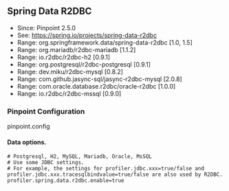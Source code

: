 ## Spring Data R2DBC
* Since: Pinpoint 2.5.0
* See: https://spring.io/projects/spring-data-r2dbc
* Range: org.springframework.data/spring-data-r2dbc [1.0, 1.5]
* Range: org.mariadb/r2dbc-mariadb [1.1.2]
* Range: io.r2dbc/r2dbc-h2 [0.9.1]
* Range: org.postgresql/r2dbc-postgresql [0.9.1]
* Range: dev.miku/r2dbc-mysql [0.8.2]
* Range: com.github.jasync-sql/jasync-r2dbc-mysql [2.0.8]
* Range: com.oracle.database.r2dbc/oracle-r2dbc [1.0.0]
* Range: io.r2dbc/r2dbc-mssql [0.9.0]

### Pinpoint Configuration
pinpoint.config

#### Data options.
~~~
# Postgresql, H2, MySQL, Mariadb, Oracle, MsSQL
# Use some JDBC settings.
# For example, the settings for profiler.jdbc.xxx=true/false and profiler.jdbc.xxx.tracesqlbindvalue=true/false are also used by R2DBC.
profiler.spring.data.r2dbc.enable=true
~~~

